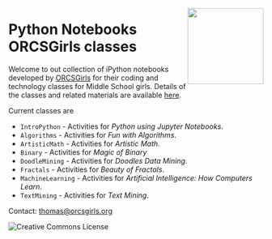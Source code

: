 <a href="http://www.orcsgirls.org"><img src="Images/Logo.png" align="right" width="150px"></a>

# Python Notebooks ORCSGirls classes

Welcome to out collection of iPython notebooks developed by [ORCSGirls](http://www.orcsgirls.org) for their coding and technology classes for Middle School girls. Details of the classes and related materials are available [here](http://www.orcsgirls.org/links).

Current classes are

* `IntroPython` - Activities for *Python using Jupyter Notebooks*.
* `Algorithms` - Activities for *Fun with Algorithms*.
* `ArtisticMath` - Activities for *Artistic Math*.
* `Binary` - Activities for *Magic of Binary*
* `DoodleMining` - Activities for *Doodles Data Mining*.
* `Fractals` - Activities for *Beauty of Fractals*.
* `MachineLearning` - Activities for *Artificial Intelligence: How Computers Learn*.
* `TextMining` - Activities for *Text Mining*.

Contact: [thomas@orcsgirls.org](mailto:thomas@orcsgirls.org)
<p>
<a rel="license" href="http://creativecommons.org/licenses/by-sa/4.0/"><img alt="Creative Commons License" 
	style="border-width:0" align="left" src="https://i.creativecommons.org/l/by-sa/4.0/88x31.png"/></a>

</p>
